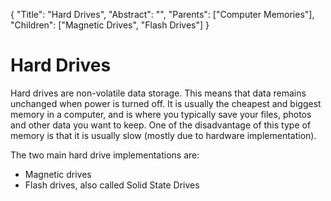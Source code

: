 {
    "Title": "Hard Drives",
    "Abstract": "",
    "Parents": ["Computer Memories"],
    "Children": ["Magnetic Drives", "Flash Drives"]
}

# Hard Drives

Hard drives are non-volatile data storage. This means that data remains unchanged when power is turned off. It is usually the cheapest and biggest memory in a computer, and is where you typically save your files, photos and other data you want to keep. One of the disadvantage of this type of memory is that it is usually slow (mostly due to hardware implementation).

The two main hard drive implementations are:

* Magnetic drives
* Flash drives, also called Solid State Drives